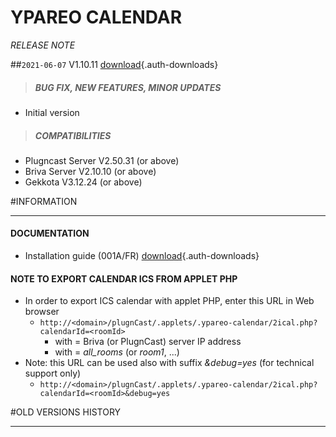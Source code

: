 # YPAREO CALENDAR
*RELEASE NOTE*

##`2021-06-07` V1.10.11 [download](applets/connector-ypareo-V1.10.11/delivery/ypareo-calendar-1.10.11.saz){.auth-downloads}   
>##### **BUG FIX, NEW FEATURES, MINOR UPDATES**
- Initial version
>##### **COMPATIBILITIES**
- Plugncast Server V2.50.31 (or above)
- Briva Server V2.10.10 (or above)
- Gekkota V3.12.24 (or above)

#INFORMATION
***********************************************************************
#### **DOCUMENTATION**  
- Installation guide (001A/FR) [download](applets/connector-ypareo-V1.10.11/delivery/ypareo-calendar-user-manual-001A_en.pdf){.auth-downloads} 	
#### **NOTE TO EXPORT CALENDAR ICS FROM APPLET PHP**
- In order to export ICS calendar with applet PHP, enter this URL in Web browser  
	- ```http://<domain>/plugnCast/.applets/.ypareo-calendar/2ical.php?calendarId=<roomId>```
		- with <domain> = Briva (or PlugnCast) server IP address
		- with <roomId> = *all_rooms* (or *room1*, ...)   
- Note: this URL can be used also with suffix *&debug=yes* (for technical support only)
   - ```http://<domain>/plugnCast/.applets/.ypareo-calendar/2ical.php?calendarId=<roomId>&debug=yes```
   
#OLD VERSIONS HISTORY
*********************************************************************************************************
